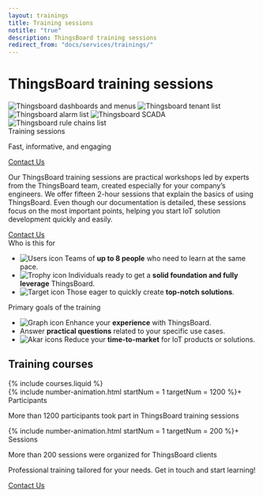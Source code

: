 ```yaml
---
layout: trainings
title: Training sessions
notitle: "true"
description: ThingsBoard training sessions
redirect_from: "docs/services/trainings/"
---
```



<div class="trainings">
    <div class="trainings-hero trainings-wrapper">
        <div class="trainings-hero-top">
            <h1 class="trainings-h1">ThingsBoard training sessions</h1>
            <div class="trainings-hero-top-images">
                <img src="https://img.thingsboard.io/trainings/thingsboard-home-page.png" class="trainings-hero-image" alt="Thingsboard dashboards and menus">
                <img src="https://img.thingsboard.io/trainings/thingsboard-tenant-list.png" class="trainings-hero-image-2" alt="Thingsboard tenant list">
                <img src="https://img.thingsboard.io/trainings/thingsboard-alarm-list.png" class="trainings-hero-image-3" alt="Thingsboard alarm list">
                <img src="https://img.thingsboard.io/trainings/thingsboard-scada-example.png" class="trainings-hero-image-4" alt="Thingsboard SCADA">
                <img src="https://img.thingsboard.io/trainings/thingsboard-rule-chains-list.png" class="trainings-hero-image-5" alt="Thingsboard rule chains list">
            </div>
        </div>
        <div class="trainings-contact">
            <div class="contact">
                <div class="contact-label">
                    <span class="course-name">Training sessions</span>
                    <p>Fast, informative, and engaging</p>
                </div>
                <a class="contact-us-button" href="/docs/contact-us/?subject=Training">Contact Us</a>
            </div>
            <div class="contact-text">
                <p class="description">
                    Our ThingsBoard training sessions are practical workshops led by experts from the ThingsBoard team, created especially for your company’s engineers. We offer fifteen 2-hour sessions that explain the basics of using ThingsBoard. Even though our documentation is detailed, these sessions focus on the most important points, helping you start IoT solution development quickly and easily.
                </p>
            </div>
            <a class="contact-us-button contact-us-button-hidden" href="/docs/contact-us/?subject=Training">Contact Us</a>
        </div>
    </div>
    <div class="trainings-cards">
        <div class="trainings-wrapper">
            <div class="trainings-cards-wrapper">
                <div class="trainings-card">
                    <span class="course-name">Who is this for</span>
                    <ul>
                        <li>
                            <img src="https://img.thingsboard.io/trainings/icon_people.svg" alt="Users icon">
                            <span>Teams of <b>up to 8 people</b> who need to learn at the same pace.</span>
                        </li>
                        <li>
                            <img src="https://img.thingsboard.io/trainings/icon_trophy.svg" alt="Trophy icon">
                            <span>Individuals ready to get a <b>solid foundation and fully leverage</b> ThingsBoard.</span>
                        </li>
                        <li>
                            <img src="https://img.thingsboard.io/trainings/icon_target-line.svg" alt="Target icon">
                            <span>Those eager to quickly create <b>top-notch solutions</b>.</span>
                        </li>
                    </ul>
                </div>       
                <div class="trainings-card">
                    <span class="course-name">Primary goals of the training</span>
                    <ul>
                        <li>
                            <img src="https://img.thingsboard.io/trainings/icon_arrow-growth.svg" alt="Graph icon">
                            <span>Enhance your <b>experience</b> with ThingsBoard. </span>
                        </li>
                        <li>
                            <i class="far fa-question-circle fa-lg" style="color: #2A7DEC"></i>
                            <span>Answer <b>practical questions</b> related to your specific use cases. </span>
                        </li>
                        <li>
                            <img src="https://img.thingsboard.io/trainings/akar-icons_reduce.svg" alt="Akar icons">
                            <span>Reduce your <b>time-to-market</b> for IoT products or solutions.</span>
                        </li>
                    </ul>
                </div>
            </div>
        </div>
    </div>
    <div class="courses">
        <div class="trainings-wrapper">
            <h2 class="trainings-h2">Training courses</h2>
            {% include courses.liquid %}
        </div>
    </div>
    <div class="trainings-cards trainings-cards-bottom">
        <div class="trainings-bottom trainings-wrapper">
            <div class="trainings-cards-wrapper">
                <div class="trainings-card">
                    <span class="trainings-card-icon">
                        <i class="fas fa-users fa-5x" style="color: #2A7DEC"></i>
                    </span>
                    <div class="trainings-card-title-text">
                        <span class="trainings-card-title" style="display: flex">
                            {% include number-animation.html startNum = 1 targetNum = 1200 %}+
                        </span>
                        <span class="trainings-card-subtitle">Participants</span>
                    </div>
                    <p class="trainings-card-text">More than 1200 participants took part in ThingsBoard training sessions</p>
                </div>       
                <div class="trainings-card">
                    <div class="trainings-card-icon">
                        <i class="fas fa-comments fa-5x" style="color: #2A7DEC"></i>
                    </div>
                    <div class="trainings-card-title-text">
                        <span class="trainings-card-title" style="display: flex">
                            {% include number-animation.html startNum = 1 targetNum = 200 %}+
                        </span>
                        <span class="trainings-card-subtitle">Sessions</span>
                    </div>
                    <p class="trainings-card-text">More than 200 sessions were organized for ThingsBoard clients</p>
                </div>    
            </div>    
            <div class="trainings-card-contact-us">
                <p>
                    Professional training tailored for your needs. Get in touch and start learning!
                </p>
                <a class="contact-us-button" href="/docs/contact-us/?subject=Training">Contact Us</a>
            </div>
        </div>
    </div>
</div>

